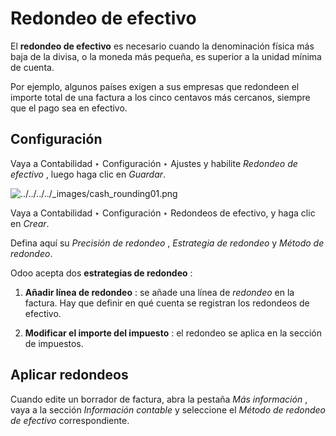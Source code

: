 # Redondeo de efectivo

El **redondeo de efectivo** es necesario cuando la denominación física más
baja de la divisa, o la moneda más pequeña, es superior a la unidad mínima de
cuenta.

Por ejemplo, algunos países exigen a sus empresas que redondeen el importe
total de una factura a los cinco centavos más cercanos, siempre que el pago
sea en efectivo.

## Configuración

Vaya a Contabilidad ‣ Configuración ‣ Ajustes y habilite _Redondeo de
efectivo_ , luego haga clic en _Guardar_.

![../../../../_images/cash_rounding01.png](../../../../_images/cash_rounding01.png)

Vaya a Contabilidad ‣ Configuración ‣ Redondeos de efectivo, y haga clic en
_Crear_.

Defina aquí su _Precisión de redondeo_ , _Estrategia de redondeo_ y _Método de
redondeo_.

Odoo acepta dos **estrategias de redondeo** :

  1. **Añadir línea de redondeo** : se añade una línea de _redondeo_ en la factura. Hay que definir en qué cuenta se registran los redondeos de efectivo.

  2. **Modificar el importe del impuesto** : el redondeo se aplica en la sección de impuestos.

## Aplicar redondeos

Cuando edite un borrador de factura, abra la pestaña _Más información_ , vaya
a la sección _Información contable_ y seleccione el _Método de redondeo de
efectivo_ correspondiente.

